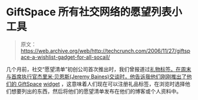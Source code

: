# GiftSpace 所有社交网络的愿望列表小工具

> 原文：<https://web.archive.org/web/http://techcrunch.com/2006/11/27/giftspace-a-wishlist-gadget-for-all-socail/>

几个月前，社交“愿望清单”初创公司首次推出时，我们曾报道过[礼物标签。在周末与首席执行官杰里米·贝恩斯(Jeremy Baines)交谈时，他告诉我他们刚刚推出了他们的 GiftSpace](https://web.archive.org/web/20160114115218/http://uk.techcrunch.com/2006/10/17/gifttagging-wraps-up-the-wishlist/) [widget](https://web.archive.org/web/20160114115218/http://www.gifttagging.com/get/widgetstart) ，这意味着人们现在可以注册礼品标签，在浏览时选择他们想要列出的东西，然后将他们的愿望清单发布在他们的博客或个人资料中。